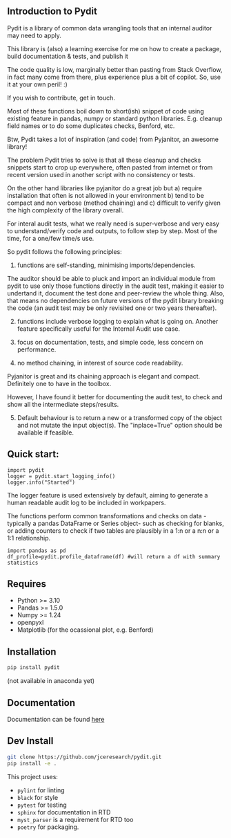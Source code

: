 
## Introduction to Pydit 

Pydit is a library of common data wrangling tools that an internal auditor may need to apply. 

This library is (also) a learning exercise for me on how to create a package, build documentation & tests, and publish it

The code quality is low, marginally better than pasting from Stack Overflow, in 
fact many come from there, plus experience plus a bit of copilot.
So, use it at your own peril! :) 

If you wish to contribute, get in touch.

Most of these functions boil down to short(ish) snippet of code using existing feature in pandas, numpy or standard python libraries. 
E.g. cleanup field names or to do some duplicates checks, Benford, etc. 

Btw, Pydit takes a lot of inspiration (and code) from Pyjanitor, an awesome library!


The problem Pydit tries to solve is that all these cleanup and checks snippets start to crop up everywhere, often pasted from internet or from recent version used in another script with no consistency or tests.

On the other hand libraries like pyjanitor do a great job but a) require installation that often is not allowed in your environment b) tend to be compact and non verbose (method chaining) and c) difficult to verify given the high complexity of the library overall.

For interal audit tests, what we really need is super-verbose and very easy to understand/verify code and outputs, to follow step by step. Most of the time, for 
a one/few time/s use.

So pydit follows the following principles:

1.  functions are self-standing, minimising imports/dependencies. 

The auditor should be able to pluck and import an individual module from pydit to use only those functions directly in the audit test, making it easier to undertand it, document the test done and peer-review the whole thing.
Also, that means no dependencies on future versions of the pydit library breaking the code (an audit test may be only revisited one or two years thereafter). 

2. functions include verbose logging to explain what is going on. Another feature specifically useful for the Internal Audit use case.

3. focus on documentation, tests, and simple code, less concern on performance.

4. no method chaining, in interest of source code readability.  

Pyjanitor is great and its chaining approach is elegant and compact. Definitely one to have in the toolbox. 

However, I have found it better for documenting the audit test, to check and show all the intermediate steps/results. 

5. Default behaviour is to return a new or a transformed copy of the object and not mutate the input object(s). The "inplace=True" option should be available if feasible.



## Quick start:
```
import pydit
logger = pydit.start_logging_info()
logger.info("Started")

```

The logger feature is used extensively by default, aiming to generate a human readable audit log to be included in workpapers.

The functions perform common transformations and checks on data -typically 
a pandas DataFrame or Series object- such as checking for blanks, or adding 
counters to check if two tables are plausibly in a 1:n or a n:n or a 1:1 
relationship. 

```
import pandas as pd
df_profile=pydit.profile_dataframe(df) #will return a df with summary statistics
```


## Requires
- Python >= 3.10
- Pandas >= 1.5.0
- Numpy >= 1.24
- openpyxl
- Matplotlib (for the ocassional plot, e.g. Benford)


## Installation
```bash
pip install pydit
```
(not available in anaconda yet)

## Documentation
Documentation can be found [here](https://pydit.readthedocs.io/en/latest/index.html)

## Dev Install
```bash
git clone https://github.com/jceresearch/pydit.git
pip install -e .
```
This project uses:
- ```pylint``` for linting 
- ```black``` for style 
- ```pytest``` for testing 
- ```sphinx``` for documentation in RTD 
- ```myst_parser``` is a requirement for RTD too 
- ```poetry``` for packaging. 


